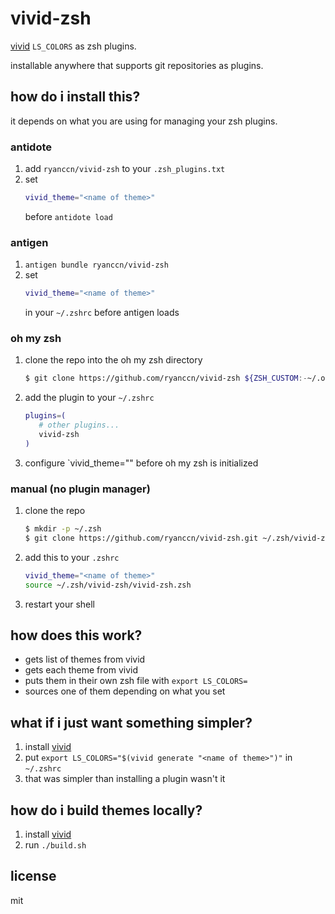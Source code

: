 # vivid-zsh

[vivid](https://github.com/sharkdp/vivid) `LS_COLORS` as zsh plugins.

installable anywhere that supports git repositories as plugins.

## how do i install this?

it depends on what you are using for managing your zsh plugins.

### antidote

1. add `ryanccn/vivid-zsh` to your `.zsh_plugins.txt`
2. set
   ```sh
   vivid_theme="<name of theme>"
   ```
   before `antidote load`

### antigen

1. `antigen bundle ryanccn/vivid-zsh`
2. set
   ```sh
   vivid_theme="<name of theme>"
   ```
   in your `~/.zshrc` before antigen loads

### oh my zsh

1. clone the repo into the oh my zsh directory
   ```sh
   $ git clone https://github.com/ryanccn/vivid-zsh ${ZSH_CUSTOM:-~/.oh-my-zsh/custom}/plugins/vivid-zsh
   ```
2. add the plugin to your `~/.zshrc`
   ```sh
   plugins=(
      # other plugins...
      vivid-zsh
   )
   ```
3. configure `vivid_theme="<name of theme>" before oh my zsh is initialized

### manual (no plugin manager)

1. clone the repo
   ```bash
   $ mkdir -p ~/.zsh
   $ git clone https://github.com/ryanccn/vivid-zsh.git ~/.zsh/vivid-zsh
   ```
2. add this to your `.zshrc`
   ```sh
   vivid_theme="<name of theme>"
   source ~/.zsh/vivid-zsh/vivid-zsh.zsh
   ```
3. restart your shell

## how does this work?

- gets list of themes from vivid
- gets each theme from vivid
- puts them in their own zsh file with `export LS_COLORS=`
- sources one of them depending on what you set

## what if i just want something simpler?

1. install [vivid](https://github.com/sharkdp/vivid)
2. put `export LS_COLORS="$(vivid generate "<name of theme>")"` in `~/.zshrc`
3. that was simpler than installing a plugin wasn't it

## how do i build themes locally?

1. install [vivid](https://github.com/sharkdp/vivid)
2. run `./build.sh`

## license

mit
